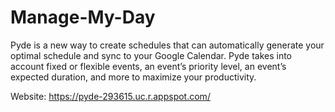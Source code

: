# Manage-My-Day

Pyde is a new way to create schedules that can automatically generate your optimal schedule and sync to your Google Calendar. Pyde takes into account fixed or flexible events, an event’s priority level, an event’s expected duration, and more to maximize your productivity.


Website: https://pyde-293615.uc.r.appspot.com/

